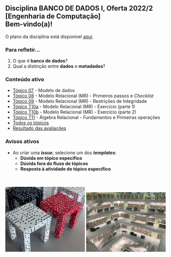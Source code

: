 ## Disciplina **BANCO DE DADOS I**, Oferta 2022/2<br>[Engenharia de Computação]<br>Bem-vindo(a)!<br> 

O plano da disciplina está disponível [aqui](./media/bd-2022-2-bec-plano.pdf).<br>

### Para refletir...

1. O que é **banco de dados**?
1. Qual a distinção entre **dados** e **metadados**?

### Conteúdo ativo

- [Tópico 07](./topicos/topico-07.md) - Modelo de dados
- [Tópico 08](./topicos/topico-08.md) - Modelo Relacional (MR) - Primeiros passos e _Checklist_
- [Tópico 09](./topicos/topico-09.md) - Modelo Relacional (MR) - Restrições de Integridade
- [Tópico T10a](./topicos/topico-10a.md) - Modelo Relacional (MR) - Exercício (parte 1)
- [Tópico T10b](./topicos/topico-10b.md) - Modelo Relacional (MR) - Exercício (parte 2)
- [Tópico T11](./topicos/topico-11.md) - Álgebra Relacional - Fundamentos e Primeiras operações
- [Todos os tópicos](topicos/topicos.md)
- [Resultado das avaliações](./topicos/tresultado.md)

### Avisos ativos

- Ao criar uma _**issue**_, selecione um dos _**templates**_:
  - **Dúvida em tópico específico**
  - **Dúvida fora do fluxo de tópicos**
  - **Resposta à atividade de tópico específico**

<br>
<br>
<img src="./media/fig-bd-ilustracao.jpg" width="250">
<img src="./media/tobias-fischer-PkbZahEG2Ng-unsplash.jpg" width="250">
